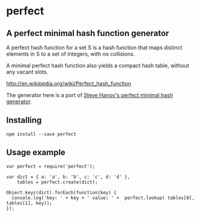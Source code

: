 # perfect

## A perfect minimal hash function generator

A perfect hash function for a set S is a hash function that maps distinct elements in S to a set of integers, with no collisions.

A minimal perfect hash function also yields a compact hash table, without any vacant slots.

http://en.wikipedia.org/wiki/Perfect_hash_function

The generator here is a port of [Steve Hanov's perfect minimal hash generator](http://stevehanov.ca/blog/index.php?id=119).

## Installing

    npm install --save perfect

## Usage example

    var perfect = require('perfect');

    var dict = { a: 'a', b: 'b', c: 'c', d: 'd' },
        tables = perfect.create(dict);

    Object.keys(dict).forEach(function(key) {
      console.log('key: ' + key + ' value: ' +  perfect.lookup( tables[0], tables[1], key));
    });
